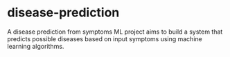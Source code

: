 # disease-prediction
A disease prediction from symptoms ML project aims to build a system that predicts possible diseases based on input symptoms using machine learning algorithms. 
